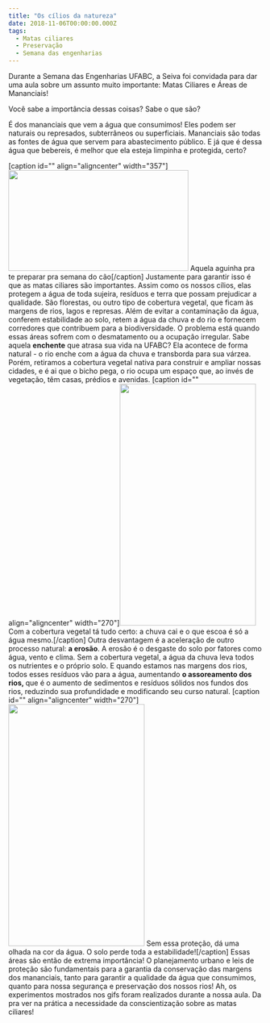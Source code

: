 ```yaml
---
title: "Os cílios da natureza"
date: 2018-11-06T00:00:00.000Z
tags:
  - Matas ciliares
  - Preservação
  - Semana das engenharias
---
```


Durante a Semana das Engenharias UFABC, a Seiva foi convidada para dar uma aula sobre um assunto muito importante: Matas Ciliares e Áreas de Mananciais!

Você sabe a importância dessas coisas? Sabe o que são?

É dos mananciais que vem a água que consumimos! Eles podem ser naturais ou represados, subterrâneos ou superficiais. Mananciais são todas as fontes de água que servem para abastecimento público. E já que é dessa água que bebereis, é melhor que ela esteja limpinha e protegida, certo?

[caption id="" align="aligncenter" width="357"]<img class="" src="https://media.giphy.com/media/l0MYNpDqZhY6xjI8E/giphy.gif" width="357" height="200" /> Aquela aguinha pra te preparar pra semana do cão[/caption]
Justamente para garantir isso é que as matas ciliares são importantes. Assim como os nossos cílios, elas protegem a água de toda sujeira, resíduos e terra que possam prejudicar a qualidade. São florestas, ou outro tipo de cobertura vegetal, que ficam às margens de rios, lagos e represas. Além de evitar a contaminação da água, conferem estabilidade ao solo, retem a água da chuva e do rio e fornecem corredores que contribuem para a biodiversidade.
O problema está quando essas áreas sofrem com o desmatamento ou a ocupação irregular. Sabe aquela <strong>enchente</strong> que atrasa sua vida na UFABC? Ela acontece de forma natural - o rio enche com a água da chuva e transborda para sua várzea. Porém, retiramos a cobertura vegetal nativa para construir e ampliar nossas cidades, e é ai que o bicho pega, o rio ocupa um espaço que, ao invés de vegetação, têm casas, prédios e avenidas.
[caption id="" align="aligncenter" width="270"]<img class="size-full" src="https://media.giphy.com/media/moLmvBplugtlzT5nNO/giphy.gif" width="270" height="480" /> Com a cobertura vegetal tá tudo certo: a chuva cai e o que escoa é só a água mesmo.[/caption]
Outra desvantagem é a aceleração de outro processo natural: <strong>a erosão</strong>. A erosão é o desgaste do solo por fatores como água, vento e clima. Sem a cobertura vegetal, a água da chuva leva todos os nutrientes e o próprio solo. E quando estamos nas margens dos rios, todos esses resíduos vão para a água, aumentando <strong>o assoreamento dos rios, </strong>que é o aumento de sedimentos e resíduos sólidos nos fundos dos rios, reduzindo sua profundidade e modificando seu curso natural.
[caption id="" align="aligncenter" width="270"]<img class="size-full" src="https://media.giphy.com/media/LwzMMCVEBSovtoMYZs/giphy.gif" width="270" height="480" /> Sem essa proteção, dá uma olhada na cor da água. O solo perde toda a estabilidade![/caption]
Essas áreas são então de extrema importância! O planejamento urbano e leis de proteção são fundamentais para a garantia da conservação das margens dos mananciais, tanto para garantir a qualidade da água que consumimos, quanto para nossa segurança e preservação dos nossos rios!
Ah, os experimentos mostrados nos gifs foram realizados durante a nossa aula. Da pra ver na prática a necessidade da conscientização sobre as matas ciliares!
